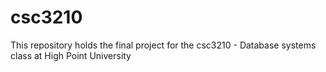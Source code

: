 # csc3210
This repository holds the final project for the csc3210 - Database systems class at High Point University
